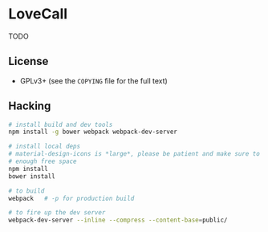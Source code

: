 # LoveCall

TODO


## License

* GPLv3+ (see the `COPYING` file for the full text)


## Hacking

```sh
# install build and dev tools
npm install -g bower webpack webpack-dev-server

# install local deps
# material-design-icons is *large*, please be patient and make sure to have
# enough free space
npm install
bower install

# to build
webpack   # -p for production build

# to fire up the dev server
webpack-dev-server --inline --compress --content-base=public/
```
